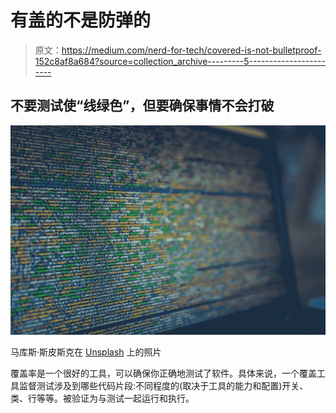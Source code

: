 # 有盖的不是防弹的

> 原文：<https://medium.com/nerd-for-tech/covered-is-not-bulletproof-152c8af8a684?source=collection_archive---------5----------------------->

## 不要测试使“线绿色”，但要确保事情不会打破

![](img/cd70481890b70e43eaba9c16aafd1a4b.png)

马库斯·斯皮斯克在 [Unsplash](https://unsplash.com?utm_source=medium&utm_medium=referral) 上的照片

覆盖率是一个很好的工具，可以确保你正确地测试了软件。具体来说，一个覆盖工具监督测试涉及到哪些代码片段:不同程度的(取决于工具的能力和配置)开关、类、行等等。被验证为与测试一起运行和执行。